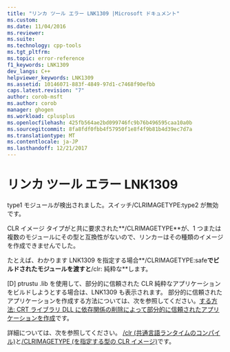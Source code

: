 ```yaml
---
title: "リンカ ツール エラー LNK1309 |Microsoft ドキュメント"
ms.custom: 
ms.date: 11/04/2016
ms.reviewer: 
ms.suite: 
ms.technology: cpp-tools
ms.tgt_pltfrm: 
ms.topic: error-reference
f1_keywords: LNK1309
dev_langs: C++
helpviewer_keywords: LNK1309
ms.assetid: 10146071-883f-4849-97d1-c7468f90efbb
caps.latest.revision: "7"
author: corob-msft
ms.author: corob
manager: ghogen
ms.workload: cplusplus
ms.openlocfilehash: 425fb564ae2bd099746fc9b76b496595caa10a0b
ms.sourcegitcommit: 8fa8fdf0fbb4f57950f1e8f4f9b81b4d39ec7d7a
ms.translationtype: MT
ms.contentlocale: ja-JP
ms.lasthandoff: 12/21/2017
---
```

# <a name="linker-tools-error-lnk1309"></a>リンカ ツール エラー LNK1309
type1 モジュールが検出されました。スイッチ/CLRIMAGETYPE:type2 が無効です。  
  
 CLR イメージ タイプがと共に要求された**/CLRIMAGETYPE**が、1 つまたは複数のモジュールにその型と互換性がないので、リンカーはその種類のイメージを作成できませんでした。  
  
 たとえば、わかります LNK1309 を指定する場合**/CLRIMAGETYPE:safe**でビルドされたモジュールを渡すと**/clr: 純粋な**します。  
  
 [D] ptrustu .lib を使用して、部分的に信頼された CLR 純粋なアプリケーションをビルドしようとする場合は、LNK1309 も表示されます。 部分的に信頼されたアプリケーションを作成する方法については、次を参照してください。[する方法: CRT ライブラリ DLL に依存関係の削除によって部分的に信頼されたアプリケーションを作成](../../dotnet/create-a-partially-trusted-application.md)です。  
  
 詳細については、次を参照してください。 [/clr (共通言語ランタイムのコンパイル)](../../build/reference/clr-common-language-runtime-compilation.md)と[/CLRIMAGETYPE (を指定する型の CLR イメージ)](../../build/reference/clrimagetype-specify-type-of-clr-image.md)です。